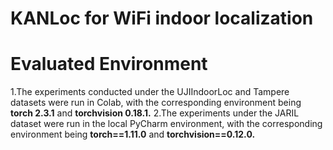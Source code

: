 # KANLoc for WiFi indoor localization






# Evaluated Environment
1.The experiments conducted under the UJIIndoorLoc and Tampere datasets were run in Colab, with the corresponding environment being **torch 2.3.1** and **torchvision 0.18.1.**
2.The experiments under the JARIL dataset were run in the local PyCharm environment, with the corresponding environment being **torch==1.11.0** and **torchvision==0.12.0.**
